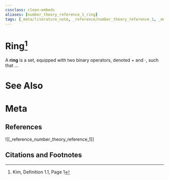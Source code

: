 ```yaml
---
cssclass: clean-embeds
aliases: [number_theory_reference_1_ring]
tags: [_meta/literature_note, _reference/number_theory_reference_1, _meta/definition_note]
---
```

# Ring[^1]

A **ring** is a set, equipped with two binary operators, denoted $+$ and $\cdot$, such that ...

# See Also

# Meta
## References
![[_reference_number_theory_reference_1]]

## Citations and Footnotes
[^1]: Kim, Definition 1.1, Page 1